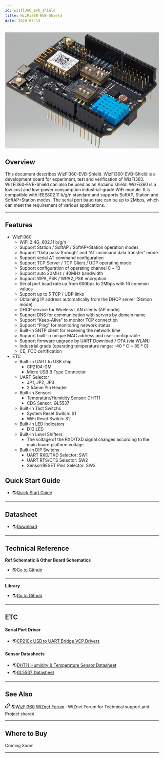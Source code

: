 ```yaml
---
id: wizfi360_evb_shield
title: WizFi360-EVB-Shield
date: 2020-05-13
---
```


![WizFi360-EVB-Shield](/img/products/wizfi360/wizfi360-evb.jpg)

## Overview

This document describes WizFi360-EVB-Shield. WizFi360-EVB-Shield is a
development board for experiment, test and verification of WizFi360.
WizFi360-EVB-Shield can also be used as an Arduino shield. WizFi360 is a
low cost and low-power consumption industrial-grade WiFi module. It is
compatible with IEEE802.11 b/g/n standard and supports SoftAP, Station
and SoftAP+Station modes. The serial port baud rate can be up to 2Mbps,
which can meet the requirement of various applications.

-----

## Features

  - WizFi360
      - WiFi 2.4G, 802.11 b/g/n
      - Support Station / SoftAP / SoftAP+Station operation modes
      - Support “Data pass-through” and “AT command data transfer” mode
      - Support serial AT command configuration
      - Support TCP Server / TCP Client / UDP operating mode
      - Support configuration of operating channel 0 \~ 13
      - Support auto 20MHz / 40MHz bandwidth
      - Support WPA\_PSK / WPA2\_PSK encryption
      - Serial port baud rate up from 600bps to 2Mbps with 16 common
        values
      - Support up to 5 TCP / UDP links
      - Obtaining IP address automatically from the DHCP server (Station
        mode)
      - DHCP service for Wireless LAN clients (AP mode)
      - Support DNS for communication with servers by domain name
      - Support “Keep-Alive” to monitor TCP connection
      - Support “Ping” for monitoring network status
      - Built-in SNTP client for receiving the network time
      - Support built-in unique MAC address and user configurable
      - Support firmware upgrade by UART Download / OTA (via WLAN)
      - Industrial grade (operating temperature range: -40 ° C \~ 85 °
        C)
      - CE, FCC certification 
  - ETC
      - Built-in UART to USB chip
          - CP2104-GM
          - Micro USB B Type Connector
      - UART Selector
          - JP1, JP2, JP3
          - 2.54mm Pin Header
      - Built-in Sensors
          - Temprature/Humidity Sensor: DHT11
          - CDS Sensor: GL5537
      - Built-in Tact Switchs
          - System Reset Switch: S1
          - WiFi Reset Switch: S2
      - Built-in LED Indicators
          - D13 LED
      - Built-in Level Shifters
          - The voltage of the RXD/TXD signal changes according to the
            main board platform voltage.
      - Built-in DIP Switchs
          - UART RXD/TXD Selector: SW1
          - UART RTS/CTS Selector: SW2
          - Sensor/RESET Pins Selector: SW3

## Quick Start Guide

  - 🌎[Quick Start Guide](documents#quick-start-guide)

-----

## Datasheet

  - 🌎[Download](documents#wizfi360-evb-shield)

-----

## Technical Reference

**Ref Schematic & Other Board Schematics**

  - 🌎[Go to Github](https://github.com/Wiznet/Hardware-Files-of-WIZnet/tree/master/07_WizFi_Module/WizFi360-EVB-Shield)

-----

**Library**

  - 🌎[Go to Github](https://github.com/wizfi/Release)

-----

## ETC

#### Serial Port Driver

  - 🌎[CP210x USB to UART Bridge VCP Drivers](http://www.silabs.com/products/development-tools/software/usb-to-uart-bridge-vcp-drivers)

#### Sensor Datasheets

  - 🌎[DHT11 Humidity & Temperature Sensor Datasheet](http://www.micropik.com/PDF/dht11.pdf)
  - 🌎[GL5537 Datasheet](https://www.kth.se/social/files/54ef17dbf27654753f437c56/GL5537.pdf)

-----

## See Also

![](/img/link.png) 🌎[WizFi360 WIZnet Forum](https://forum.wiznet.io/c/wifi-module/wizfi360) : WIZnet Forum for Technical support and Project shared

-----

## Where to Buy

Coming Soon\!

-----